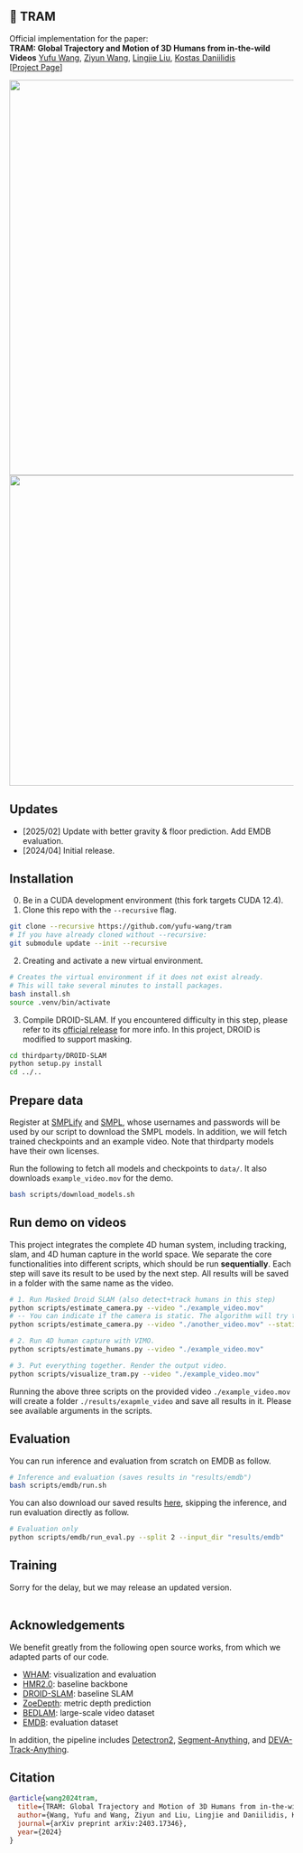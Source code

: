 ## :railway_car: TRAM
Official implementation for the paper: \
**TRAM: Global Trajectory and Motion of 3D Humans from in-the-wild Videos**
[Yufu Wang](https://yufu-wang.github.io), [Ziyun Wang](https://ziyunclaudewang.github.io/), [Lingjie Liu](https://lingjie0206.github.io/), [Kostas Daniilidis](https://www.cis.upenn.edu/~kostas/)\
[[Project Page](https://yufu-wang.github.io/tram4d/)]

<img src="data/teaser.jpg" width="700">

<img src="https://github.com/yufu-wang/tram/assets/26578575/e857366a-4b51-42ff-bd16-07d800455015" width="550">

## Updates
- [2025/02] Update with better gravity & floor prediction. Add EMDB evaluation.
- [2024/04] Initial release.

## Installation
0. Be in a CUDA development environment (this fork targets CUDA 12.4).
1. Clone this repo with the `--recursive` flag.
```Bash
git clone --recursive https://github.com/yufu-wang/tram
# If you have already cloned without --recursive:
git submodule update --init --recursive
```
2. Creating and activate a new virtual environment.
```Bash
# Creates the virtual environment if it does not exist already.
# This will take several minutes to install packages.
bash install.sh
source .venv/bin/activate
```
3. Compile DROID-SLAM. If you encountered difficulty in this step, please refer to its [official release](https://github.com/princeton-vl/DROID-SLAM) for more info. In this project, DROID is modified to support masking.
```Bash
cd thirdparty/DROID-SLAM
python setup.py install
cd ../..
```

## Prepare data
Register at [SMPLify](https://smplify.is.tue.mpg.de) and [SMPL](https://smpl.is.tue.mpg.de), whose usernames and passwords will be used by our script to download the SMPL models. In addition, we will fetch trained checkpoints and an example video. Note that thirdparty models have their own licenses.

Run the following to fetch all models and checkpoints to `data/`. It also downloads `example_video.mov` for the demo.
```Bash
bash scripts/download_models.sh
```

## Run demo on videos
This project integrates the complete 4D human system, including tracking, slam, and 4D human capture in the world space. We separate the core functionalities into different scripts, which should be run **sequentially**. Each step will save its result to be used by the next step. All results will be saved in a folder with the same name as the video.

```bash
# 1. Run Masked Droid SLAM (also detect+track humans in this step)
python scripts/estimate_camera.py --video "./example_video.mov"
# -- You can indicate if the camera is static. The algorithm will try to catch it as well.
python scripts/estimate_camera.py --video "./another_video.mov" --static_camera

# 2. Run 4D human capture with VIMO.
python scripts/estimate_humans.py --video "./example_video.mov"

# 3. Put everything together. Render the output video.
python scripts/visualize_tram.py --video "./example_video.mov"
```

Running the above three scripts on the provided video `./example_video.mov` will create a folder `./results/exapmle_video` and save all results in it. Please see available arguments in the scripts.


## Evaluation
You can run inference and evaluation from scratch on EMDB as follow.

```bash
# Inference and evaluation (saves results in "results/emdb")
bash scripts/emdb/run.sh
```

You can also download our saved results [here](https://drive.google.com/drive/folders/1ghLfoFpaoi1SHnYJSM1iaOFzetwLkHD8?usp=sharing), skipping the inference, and run evaluation directly as follow.
```bash
# Evaluation only 
python scripts/emdb/run_eval.py --split 2 --input_dir "results/emdb"
```



## Training 
Sorry for the delay, but we may release an updated version. 
</br><br>


## Acknowledgements
We benefit greatly from the following open source works, from which we adapted parts of our code.
- [WHAM](https://github.com/yohanshin/WHAM): visualization and evaluation
- [HMR2.0](https://github.com/shubham-goel/4D-Humans): baseline backbone
- [DROID-SLAM](https://github.com/princeton-vl/DROID-SLAM): baseline SLAM
- [ZoeDepth](https://github.com/isl-org/ZoeDepth): metric depth prediction
- [BEDLAM](https://github.com/pixelite1201/BEDLAM): large-scale video dataset
- [EMDB](https://github.com/eth-ait/emdb): evaluation dataset

In addition, the pipeline includes [Detectron2](https://github.com/facebookresearch/detectron2), [Segment-Anything](https://github.com/facebookresearch/segment-anything), and [DEVA-Track-Anything](https://github.com/hkchengrex/Tracking-Anything-with-DEVA).



## Citation
```bibtex
@article{wang2024tram,
  title={TRAM: Global Trajectory and Motion of 3D Humans from in-the-wild Videos},
  author={Wang, Yufu and Wang, Ziyun and Liu, Lingjie and Daniilidis, Kostas},
  journal={arXiv preprint arXiv:2403.17346},
  year={2024}
}
```
